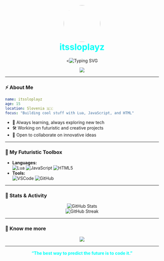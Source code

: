 
<h1 align="center">
  <img src="https://user-images.githubusercontent.com/itssloplayz.png" width="120" style="border-radius:50%"/>
  <br/>
  <span style="color:#00fff7;">itssloplayz</span>
</h1>

<p align="center">
  <<img 
  src="https://readme-typing-svg.demolab.com?font=Fira+Code&size=25&pause=1000&color=00FFF7&center=true&vCenter=true&width=600&lines=%F0%9F%9A%80+Coding+the+Future;%F0%9F%91%BE+15y+old+Dev+from+Slovenia;%F0%9F%8C%8C+Lua+%7C+JavaScript+%7C+HTML+Enthusiast" 
  alt="Typing SVG" 
/>
</p>



<p align="center">
  <img src="https://skillicons.dev/icons?i=lua,js,html,css,github" />
</p>

---

### ⚡ About Me

```yaml
name: itssloplayz
age: 15
location: Slovenia 🇸🇮
focus: "Building cool stuff with Lua, JavaScript, and HTML"
```

- 🧠 Always learning, always exploring new tech
- 🛠️ Working on futuristic and creative projects
- 🤝 Open to collaborate on innovative ideas

---

### 🚀 My Futuristic Toolbox

- **Languages:**  
  ![Lua](https://img.shields.io/badge/Lua-2C2D72?style=flat-square&logo=lua&logoColor=white)
  ![JavaScript](https://img.shields.io/badge/JavaScript-F7DF1E?style=flat-square&logo=javascript&logoColor=black)
  ![HTML5](https://img.shields.io/badge/HTML5-E34F26?style=flat-square&logo=html5&logoColor=white)
- **Tools:**  
  ![VSCode](https://img.shields.io/badge/VSCode-007ACC?style=flat-square&logo=visual-studio-code&logoColor=white)
  ![GitHub](https://img.shields.io/badge/GitHub-181717?style=flat-square&logo=github&logoColor=white)

---

### 🌌 Stats & Activity

<p align="center">
  <img src="https://github-readme-stats.vercel.app/api?username=itssloplayz&show_icons=true&theme=tokyonight&hide_border=true" alt="GitHub Stats" />
  <br/>
  <img src="https://github-readme-streak-stats.herokuapp.com/?user=itssloplayz&theme=tokyonight&hide_border=true" alt="GitHub Streak" />
</p>

---

### 📡 Know me more

<p align="center">
  <a href="https://github.com/itssloplayz" target="_blank">
    <img src="https://img.shields.io/badge/GitHub-00FFF7?style=for-the-badge&logo=github&logoColor=black" />
  </a>
  <!-- Add more social links if you have them -->
</p>

---

<p align="center" style="color:#00fff7;">
  <b>“The best way to predict the future is to code it.”</b>
</p>
